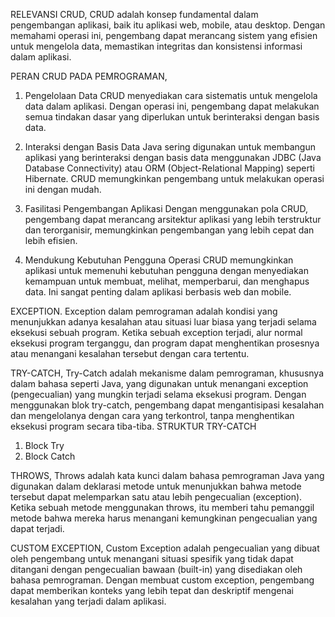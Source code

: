 RELEVANSI CRUD,
CRUD adalah konsep fundamental dalam pengembangan aplikasi, baik itu aplikasi web, mobile, atau desktop. Dengan memahami operasi ini, pengembang dapat merancang sistem yang efisien untuk mengelola data, memastikan integritas dan konsistensi informasi dalam aplikasi.

PERAN CRUD PADA PEMROGRAMAN,
1. Pengelolaan Data
CRUD menyediakan cara sistematis untuk mengelola data dalam aplikasi. Dengan operasi ini, pengembang dapat melakukan semua tindakan dasar yang diperlukan untuk berinteraksi dengan basis data.

2. Interaksi dengan Basis Data
Java sering digunakan untuk membangun aplikasi yang berinteraksi dengan basis data menggunakan JDBC (Java Database Connectivity) atau ORM (Object-Relational Mapping) seperti Hibernate. CRUD memungkinkan pengembang untuk melakukan operasi ini dengan mudah.

4. Fasilitasi Pengembangan Aplikasi
Dengan menggunakan pola CRUD, pengembang dapat merancang arsitektur aplikasi yang lebih terstruktur dan terorganisir, memungkinkan pengembangan yang lebih cepat dan lebih efisien.

5. Mendukung Kebutuhan Pengguna
Operasi CRUD memungkinkan aplikasi untuk memenuhi kebutuhan pengguna dengan menyediakan kemampuan untuk membuat, melihat, memperbarui, dan menghapus data. Ini sangat penting dalam aplikasi berbasis web dan mobile.

EXCEPTION.
Exception dalam pemrograman adalah kondisi yang menunjukkan adanya kesalahan atau situasi luar biasa yang terjadi selama eksekusi sebuah program. Ketika sebuah exception terjadi, alur normal eksekusi program terganggu, dan program dapat menghentikan prosesnya atau menangani kesalahan tersebut dengan cara tertentu.

TRY-CATCH,
Try-Catch adalah mekanisme dalam pemrograman, khususnya dalam bahasa seperti Java, yang digunakan untuk menangani exception (pengecualian) yang mungkin terjadi selama eksekusi program. Dengan menggunakan blok try-catch, pengembang dapat mengantisipasi kesalahan dan mengelolanya dengan cara yang terkontrol, tanpa menghentikan eksekusi program secara tiba-tiba.
STRUKTUR TRY-CATCH
1. Block Try
2. Block Catch

THROWS,
Throws adalah kata kunci dalam bahasa pemrograman Java yang digunakan dalam deklarasi metode untuk menunjukkan bahwa metode tersebut dapat melemparkan satu atau lebih pengecualian (exception). Ketika sebuah metode menggunakan throws, itu memberi tahu pemanggil metode bahwa mereka harus menangani kemungkinan pengecualian yang dapat terjadi.

CUSTOM EXCEPTION,
Custom Exception adalah pengecualian yang dibuat oleh pengembang untuk menangani situasi spesifik yang tidak dapat ditangani dengan pengecualian bawaan (built-in) yang disediakan oleh bahasa pemrograman. Dengan membuat custom exception, pengembang dapat memberikan konteks yang lebih tepat dan deskriptif mengenai kesalahan yang terjadi dalam aplikasi.
